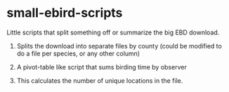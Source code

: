# small-ebird-scripts
Little scripts that split something off or summarize the big EBD download.

1. Splits the download into separate files by county (could be modified to do a file per species, or any other column)

2. A pivot-table like script that sums birding time by observer

3. This calculates the number of unique locations in the file.
